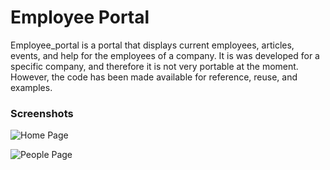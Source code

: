 # Employee Portal

Employee_portal is a portal that displays current employees, articles, events, and help for the employees of a company. It is was developed for a specific company, and therefore it is not very portable at the moment. However, the code has been made available for reference, reuse, and examples. 

### Screenshots
![Home Page](https://raw.githubusercontent.com/treetrunk/employee_portal/master/img/screenshot1.png "Home Page")

![People Page](https://raw.githubusercontent.com/treetrunk/employee_portal/master/img/screenshot2.png "People Page")
